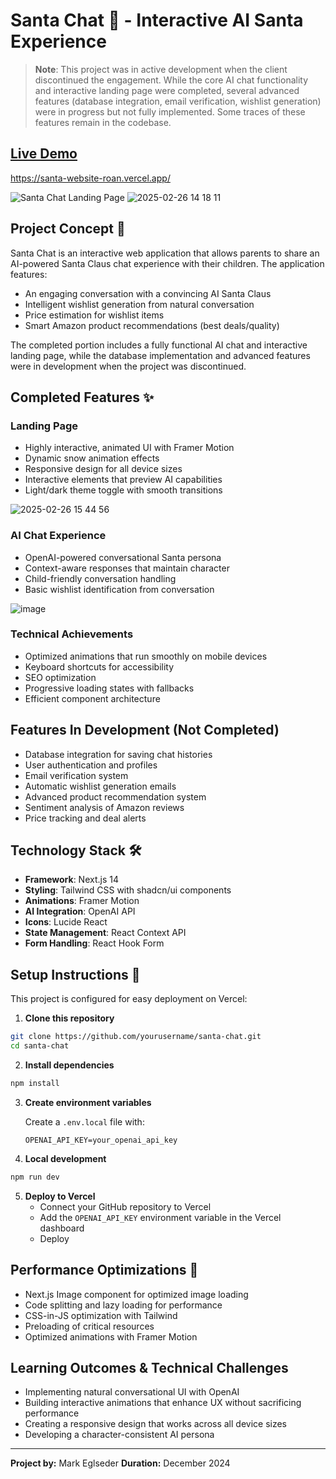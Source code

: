 # Santa Chat 🎅 - Interactive AI Santa Experience

> **Note**: This project was in active development when the client discontinued the engagement. While the core AI chat functionality and interactive landing page were completed, several advanced features (database integration, email verification, wishlist generation) were in progress but not fully implemented. Some traces of these features remain in the codebase.

## [Live Demo](#)
https://santa-website-roan.vercel.app/ 

![Santa Chat Landing Page](#)
![2025-02-26 14 18 11](https://github.com/user-attachments/assets/d1cb463d-6ca0-4970-a5ba-4c24de2d147d)


## Project Concept 🎄

Santa Chat is an interactive web application that allows parents to share an AI-powered Santa Claus chat experience with their children. The application features:

- An engaging conversation with a convincing AI Santa Claus
- Intelligent wishlist generation from natural conversation
- Price estimation for wishlist items
- Smart Amazon product recommendations (best deals/quality)

The completed portion includes a fully functional AI chat and interactive landing page, while the database implementation and advanced features were in development when the project was discontinued.

## Completed Features ✨

### Landing Page
- Highly interactive, animated UI with Framer Motion
- Dynamic snow animation effects
- Responsive design for all device sizes
- Interactive elements that preview AI capabilities
- Light/dark theme toggle with smooth transitions

![2025-02-26 15 44 56](https://github.com/user-attachments/assets/7ace630b-6912-45bf-9e2f-f47365ad36c0)


### AI Chat Experience
- OpenAI-powered conversational Santa persona
- Context-aware responses that maintain character
- Child-friendly conversation handling
- Basic wishlist identification from conversation

![image](https://github.com/user-attachments/assets/e8521d35-263a-4834-ad91-4c292602a859)

### Technical Achievements
- Optimized animations that run smoothly on mobile devices
- Keyboard shortcuts for accessibility
- SEO optimization
- Progressive loading states with fallbacks
- Efficient component architecture

## Features In Development (Not Completed)
- Database integration for saving chat histories
- User authentication and profiles
- Email verification system
- Automatic wishlist generation emails
- Advanced product recommendation system
- Sentiment analysis of Amazon reviews
- Price tracking and deal alerts

## Technology Stack 🛠️

- **Framework**: Next.js 14
- **Styling**: Tailwind CSS with shadcn/ui components
- **Animations**: Framer Motion
- **AI Integration**: OpenAI API
- **Icons**: Lucide React
- **State Management**: React Context API
- **Form Handling**: React Hook Form

## Setup Instructions 🚀

This project is configured for easy deployment on Vercel:

1. **Clone this repository**
```bash
git clone https://github.com/yourusername/santa-chat.git
cd santa-chat
```

2. **Install dependencies**
```bash
npm install
```

3. **Create environment variables**
   
   Create a `.env.local` file with:
   ```
   OPENAI_API_KEY=your_openai_api_key
   ```

4. **Local development**
```bash
npm run dev
```

5. **Deploy to Vercel**
   - Connect your GitHub repository to Vercel
   - Add the `OPENAI_API_KEY` environment variable in the Vercel dashboard
   - Deploy

## Performance Optimizations 🚄

- Next.js Image component for optimized image loading
- Code splitting and lazy loading for performance
- CSS-in-JS optimization with Tailwind
- Preloading of critical resources
- Optimized animations with Framer Motion

## Learning Outcomes & Technical Challenges

- Implementing natural conversational UI with OpenAI
- Building interactive animations that enhance UX without sacrificing performance
- Creating a responsive design that works across all device sizes
- Developing a character-consistent AI persona

---

**Project by:** Mark Eglseder
**Duration:** December 2024

